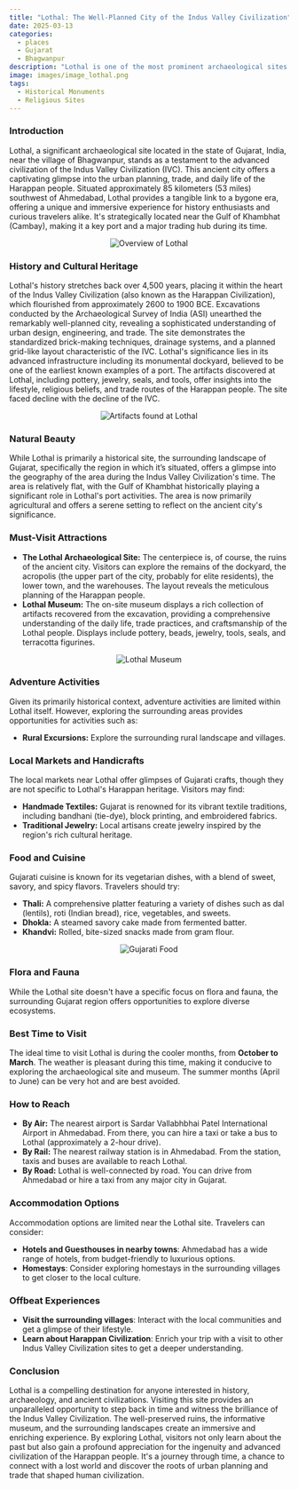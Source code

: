 ```yaml
---
title: "Lothal: The Well-Planned City of the Indus Valley Civilization"
date: 2025-03-13
categories:
  - places
  - Gujarat
  - Bhagwanpur
description: "Lothal is one of the most prominent archaeological sites in India, belonging to the Indus Valley Civilization. It is located near Bhagwanpur village in the Sabarkantha district of Gujarat. The site is famous for its well-planned city layout, including a dockyard, houses with advanced drainage systems, and numerous artifacts that provide insights into the daily life of the ancient inhabitants."
image: images/image_lothal.png
tags: 
  - Historical Monuments
  - Religious Sites
---
```



### **Introduction**

Lothal, a significant archaeological site located in the state of Gujarat, India, near the village of Bhagwanpur, stands as a testament to the advanced civilization of the Indus Valley Civilization (IVC). This ancient city offers a captivating glimpse into the urban planning, trade, and daily life of the Harappan people. Situated approximately 85 kilometers (53 miles) southwest of Ahmedabad, Lothal provides a tangible link to a bygone era, offering a unique and immersive experience for history enthusiasts and curious travelers alike. It's strategically located near the Gulf of Khambhat (Cambay), making it a key port and a major trading hub during its time. <br>
<center><img src="placeholder_image_lothal_overview.jpg" alt="Overview of Lothal"></center>

### **History and Cultural Heritage**

Lothal's history stretches back over 4,500 years, placing it within the heart of the Indus Valley Civilization (also known as the Harappan Civilization), which flourished from approximately 2600 to 1900 BCE. Excavations conducted by the Archaeological Survey of India (ASI) unearthed the remarkably well-planned city, revealing a sophisticated understanding of urban design, engineering, and trade. The site demonstrates the standardized brick-making techniques, drainage systems, and a planned grid-like layout characteristic of the IVC. Lothal's significance lies in its advanced infrastructure including its monumental dockyard, believed to be one of the earliest known examples of a port. The artifacts discovered at Lothal, including pottery, jewelry, seals, and tools, offer insights into the lifestyle, religious beliefs, and trade routes of the Harappan people. The site faced decline with the decline of the IVC.
<center><img src="placeholder_image_lothal_history.jpg" alt="Artifacts found at Lothal"></center>

### **Natural Beauty**

While Lothal is primarily a historical site, the surrounding landscape of Gujarat, specifically the region in which it’s situated, offers a glimpse into the geography of the area during the Indus Valley Civilization's time. The area is relatively flat, with the Gulf of Khambhat historically playing a significant role in Lothal's port activities. The area is now primarily agricultural and offers a serene setting to reflect on the ancient city's significance.

### **Must-Visit Attractions**

*   **The Lothal Archaeological Site:** The centerpiece is, of course, the ruins of the ancient city. Visitors can explore the remains of the dockyard, the acropolis (the upper part of the city, probably for elite residents), the lower town, and the warehouses. The layout reveals the meticulous planning of the Harappan people.
*   **Lothal Museum:** The on-site museum displays a rich collection of artifacts recovered from the excavation, providing a comprehensive understanding of the daily life, trade practices, and craftsmanship of the Lothal people. Displays include pottery, beads, jewelry, tools, seals, and terracotta figurines.
<center><img src="placeholder_image_lothal_museum.jpg" alt="Lothal Museum"></center>

### **Adventure Activities**

Given its primarily historical context, adventure activities are limited within Lothal itself. However, exploring the surrounding areas provides opportunities for activities such as:

*   **Rural Excursions:** Explore the surrounding rural landscape and villages.

### **Local Markets and Handicrafts**

The local markets near Lothal offer glimpses of Gujarati crafts, though they are not specific to Lothal's Harappan heritage. Visitors may find:

*   **Handmade Textiles:** Gujarat is renowned for its vibrant textile traditions, including bandhani (tie-dye), block printing, and embroidered fabrics.
*   **Traditional Jewelry:** Local artisans create jewelry inspired by the region's rich cultural heritage.

### **Food and Cuisine**

Gujarati cuisine is known for its vegetarian dishes, with a blend of sweet, savory, and spicy flavors. Travelers should try:

*   **Thali:** A comprehensive platter featuring a variety of dishes such as dal (lentils), roti (Indian bread), rice, vegetables, and sweets.
*   **Dhokla:** A steamed savory cake made from fermented batter.
*   **Khandvi:** Rolled, bite-sized snacks made from gram flour.
<center><img src="placeholder_image_gujarati_food.jpg" alt="Gujarati Food"></center>

### **Flora and Fauna**

While the Lothal site doesn't have a specific focus on flora and fauna, the surrounding Gujarat region offers opportunities to explore diverse ecosystems.

### **Best Time to Visit**

The ideal time to visit Lothal is during the cooler months, from **October to March**. The weather is pleasant during this time, making it conducive to exploring the archaeological site and museum. The summer months (April to June) can be very hot and are best avoided.

### **How to Reach**

*   **By Air:** The nearest airport is Sardar Vallabhbhai Patel International Airport in Ahmedabad. From there, you can hire a taxi or take a bus to Lothal (approximately a 2-hour drive).
*   **By Rail:** The nearest railway station is in Ahmedabad. From the station, taxis and buses are available to reach Lothal.
*   **By Road:** Lothal is well-connected by road. You can drive from Ahmedabad or hire a taxi from any major city in Gujarat.

### **Accommodation Options**

Accommodation options are limited near the Lothal site. Travelers can consider:

*   **Hotels and Guesthouses in nearby towns**: Ahmedabad has a wide range of hotels, from budget-friendly to luxurious options.
*   **Homestays**: Consider exploring homestays in the surrounding villages to get closer to the local culture.

### **Offbeat Experiences**

*   **Visit the surrounding villages**: Interact with the local communities and get a glimpse of their lifestyle.
*   **Learn about Harappan Civilization**: Enrich your trip with a visit to other Indus Valley Civilization sites to get a deeper understanding.

### **Conclusion**

Lothal is a compelling destination for anyone interested in history, archaeology, and ancient civilizations. Visiting this site provides an unparalleled opportunity to step back in time and witness the brilliance of the Indus Valley Civilization. The well-preserved ruins, the informative museum, and the surrounding landscapes create an immersive and enriching experience. By exploring Lothal, visitors not only learn about the past but also gain a profound appreciation for the ingenuity and advanced civilization of the Harappan people. It's a journey through time, a chance to connect with a lost world and discover the roots of urban planning and trade that shaped human civilization.



